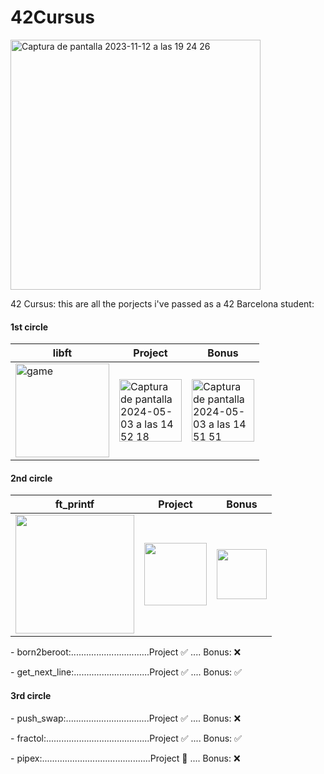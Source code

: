 # 42Cursus
<img width="400" alt="Captura de pantalla 2023-11-12 a las 19 24 26" src="https://github.com/LLuisPP/42Cursus/assets/116104082/f65a01f3-408f-4650-b605-3f83f2dfb50a">

42 Cursus:
this are all the porjects i've passed as a 42 Barcelona student:

<p><h4 align="left">1st circle</h4>

|<div align="center">libft</div>|<div align="center">Project</div>|<div align="center">Bonus</div>|
|:---|:---|:---|
|<img width="150" alt="game" src="https://github.com/LLuisPP/42Cursus/assets/116104082/dc4792ac-e9f0-4a16-9d82-863e37529b4e">|<img width="100" alt="Captura de pantalla 2024-05-03 a las 14 52 18" src="https://github.com/LLuisPP/42Cursus/assets/116104082/504507eb-65b0-4814-9525-a2c22100dab1">|<img width="100" alt="Captura de pantalla 2024-05-03 a las 14 51 51" src="https://github.com/LLuisPP/42Cursus/assets/116104082/77e97ae0-5e63-41d2-95cd-3fcbb5c8f0fb">|
  
<p><h4 align="left">2nd circle</h4>
<p>
  
|<div align="center">ft_printf</div>|<div align="center">Project</div>|<div align="center">Bonus</div>|
|:---|:---|:---|
|<img width="190" src="https://github.com/LLuisPP/42Cursus/assets/116104082/6cecf475-a2f2-4861-8668-bbd2fd9063f9">|<img width="100" src="https://github.com/LLuisPP/42Cursus/assets/116104082/504507eb-65b0-4814-9525-a2c22100dab1">|<img width="80" src="https://github.com/LLuisPP/42Cursus/assets/116104082/3fd39aa2-ce3e-4619-9b25-3e5dcdb4d6e3">|

</p>
<p>
- born2beroot:...............................Project ✅ .... Bonus: ❌
</p>
<p>
- get_next_line:..............................Project ✅ .... Bonus: ✅
</p>
<p>
<p><h4 align="left">3rd circle</h4>
<p>
- push_swap:.................................Project ✅ .... Bonus: ❌
</p>
<p>
- fractol:.........................................Project ✅ .... Bonus: ✅
</p>
<p>
- pipex:...........................................Project 🎯 .... Bonus: ❌
</p>
